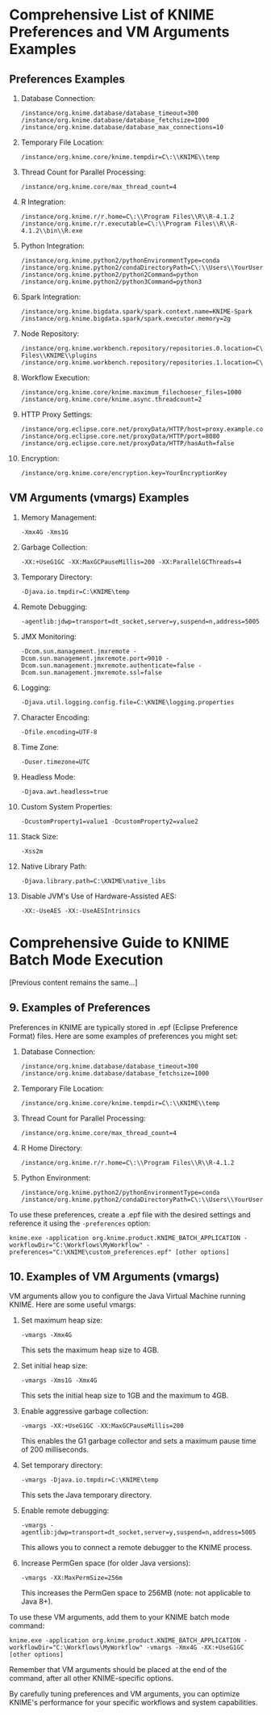 # Comprehensive List of KNIME Preferences and VM Arguments Examples

## Preferences Examples

1. Database Connection:
   ```
   /instance/org.knime.database/database_timeout=300
   /instance/org.knime.database/database_fetchsize=1000
   /instance/org.knime.database/database_max_connections=10
   ```

2. Temporary File Location:
   ```
   /instance/org.knime.core/knime.tempdir=C\:\\KNIME\\temp
   ```

3. Thread Count for Parallel Processing:
   ```
   /instance/org.knime.core/max_thread_count=4
   ```

4. R Integration:
   ```
   /instance/org.knime.r/r.home=C\:\\Program Files\\R\\R-4.1.2
   /instance/org.knime.r/r.executable=C\:\\Program Files\\R\\R-4.1.2\\bin\\R.exe
   ```

5. Python Integration:
   ```
   /instance/org.knime.python2/pythonEnvironmentType=conda
   /instance/org.knime.python2/condaDirectoryPath=C\:\\Users\\YourUsername\\Anaconda3
   /instance/org.knime.python2/python2Command=python
   /instance/org.knime.python2/python3Command=python3
   ```

6. Spark Integration:
   ```
   /instance/org.knime.bigdata.spark/spark.context.name=KNIME-Spark
   /instance/org.knime.bigdata.spark/spark.executor.memory=2g
   ```

7. Node Repository:
   ```
   /instance/org.knime.workbench.repository/repositories.0.location=C\:\\Program Files\\KNIME\\plugins
   /instance/org.knime.workbench.repository/repositories.1.location=C\:\\Users\\YourUsername\\KNIMEExtensions
   ```

8. Workflow Execution:
   ```
   /instance/org.knime.core/knime.maximum_filechooser_files=1000
   /instance/org.knime.core/knime.async.threadcount=2
   ```

9. HTTP Proxy Settings:
   ```
   /instance/org.eclipse.core.net/proxyData/HTTP/host=proxy.example.com
   /instance/org.eclipse.core.net/proxyData/HTTP/port=8080
   /instance/org.eclipse.core.net/proxyData/HTTP/hasAuth=false
   ```

10. Encryption:
    ```
    /instance/org.knime.core/encryption.key=YourEncryptionKey
    ```

## VM Arguments (vmargs) Examples

1. Memory Management:
   ```
   -Xmx4G -Xms1G
   ```

2. Garbage Collection:
   ```
   -XX:+UseG1GC -XX:MaxGCPauseMillis=200 -XX:ParallelGCThreads=4
   ```

3. Temporary Directory:
   ```
   -Djava.io.tmpdir=C:\KNIME\temp
   ```

4. Remote Debugging:
   ```
   -agentlib:jdwp=transport=dt_socket,server=y,suspend=n,address=5005
   ```

5. JMX Monitoring:
   ```
   -Dcom.sun.management.jmxremote -Dcom.sun.management.jmxremote.port=9010 -Dcom.sun.management.jmxremote.authenticate=false -Dcom.sun.management.jmxremote.ssl=false
   ```

6. Logging:
   ```
   -Djava.util.logging.config.file=C:\KNIME\logging.properties
   ```

7. Character Encoding:
   ```
   -Dfile.encoding=UTF-8
   ```

8. Time Zone:
   ```
   -Duser.timezone=UTC
   ```

9. Headless Mode:
   ```
   -Djava.awt.headless=true
   ```

10. Custom System Properties:
    ```
    -DcustomProperty1=value1 -DcustomProperty2=value2
    ```

11. Stack Size:
    ```
    -Xss2m
    ```

12. Native Library Path:
    ```
    -Djava.library.path=C:\KNIME\native_libs
    ```

13. Disable JVM's Use of Hardware-Assisted AES:
    ```
    -XX:-UseAES -XX:-UseAESIntrinsics
    ```

# Comprehensive Guide to KNIME Batch Mode Execution

[Previous content remains the same...]

## 9. Examples of Preferences

Preferences in KNIME are typically stored in .epf (Eclipse Preference Format) files. Here are some examples of preferences you might set:

1. Database Connection:
   ```
   /instance/org.knime.database/database_timeout=300
   /instance/org.knime.database/database_fetchsize=1000
   ```

2. Temporary File Location:
   ```
   /instance/org.knime.core/knime.tempdir=C\:\\KNIME\\temp
   ```

3. Thread Count for Parallel Processing:
   ```
   /instance/org.knime.core/max_thread_count=4
   ```

4. R Home Directory:
   ```
   /instance/org.knime.r/r.home=C\:\\Program Files\\R\\R-4.1.2
   ```

5. Python Environment:
   ```
   /instance/org.knime.python2/pythonEnvironmentType=conda
   /instance/org.knime.python2/condaDirectoryPath=C\:\\Users\\YourUsername\\Anaconda3
   ```

To use these preferences, create a .epf file with the desired settings and reference it using the `-preferences` option:

```
knime.exe -application org.knime.product.KNIME_BATCH_APPLICATION -workflowDir="C:\Workflows\MyWorkflow" -preferences="C:\KNIME\custom_preferences.epf" [other options]
```

## 10. Examples of VM Arguments (vmargs)

VM arguments allow you to configure the Java Virtual Machine running KNIME. Here are some useful vmargs:

1. Set maximum heap size:
   ```
   -vmargs -Xmx4G
   ```
   This sets the maximum heap size to 4GB.

2. Set initial heap size:
   ```
   -vmargs -Xms1G -Xmx4G
   ```
   This sets the initial heap size to 1GB and the maximum to 4GB.

3. Enable aggressive garbage collection:
   ```
   -vmargs -XX:+UseG1GC -XX:MaxGCPauseMillis=200
   ```
   This enables the G1 garbage collector and sets a maximum pause time of 200 milliseconds.

4. Set temporary directory:
   ```
   -vmargs -Djava.io.tmpdir=C:\KNIME\temp
   ```
   This sets the Java temporary directory.

5. Enable remote debugging:
   ```
   -vmargs -agentlib:jdwp=transport=dt_socket,server=y,suspend=n,address=5005
   ```
   This allows you to connect a remote debugger to the KNIME process.

6. Increase PermGen space (for older Java versions):
   ```
   -vmargs -XX:MaxPermSize=256m
   ```
   This increases the PermGen space to 256MB (note: not applicable to Java 8+).

To use these VM arguments, add them to your KNIME batch mode command:

```
knime.exe -application org.knime.product.KNIME_BATCH_APPLICATION -workflowDir="C:\Workflows\MyWorkflow" -vmargs -Xmx4G -XX:+UseG1GC [other options]
```

Remember that VM arguments should be placed at the end of the command, after all other KNIME-specific options.

By carefully tuning preferences and VM arguments, you can optimize KNIME's performance for your specific workflows and system capabilities.